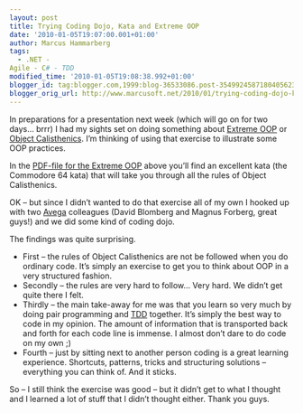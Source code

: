 ```yaml
---
layout: post
title: Trying Coding Dojo, Kata and Extreme OOP
date: '2010-01-05T19:07:00.001+01:00'
author: Marcus Hammarberg
tags:
  - .NET -
Agile - C# - TDD
modified_time: '2010-01-05T19:08:38.992+01:00'
blogger_id: tag:blogger.com,1999:blog-36533086.post-3549924587180405623
blogger_orig_url: http://www.marcusoft.net/2010/01/trying-coding-dojo-kata-and-extreme-oop.html
---
```



In preparations for a presentation next week (which will go on for two
days… brrr) I had my sights set on doing something about
<a href="http://milano-xpug.pbwiki.com/f/10080616-extreme-oop.pdf"
target="_blank">Extreme OOP</a> or <a
href="http://www.markhneedham.com/blog/2008/11/06/object-calisthenics-first-thoughts/"
target="_blank">Object Calisthenics</a>. I’m thinking of using that
exercise to illustrate some OOP practices.

In the
<a href="http://milano-xpug.pbwiki.com/f/10080616-extreme-oop.pdf"
target="_blank">PDF-file for the Extreme OOP</a> above you’ll find an
excellent kata (the Commodore 64 kata) that will take you through all
the rules of Object Calisthenics.

OK – but since I didn’t wanted to do that exercise all of my own I
hooked up with two
<a href="http://www.avegagroup.se" target="_blank">Avega</a> colleagues
(David Blomberg and Magnus Forberg, great guys!) and we did some kind of
coding dojo.

The findings was quite surprising.

-   First – the rules of Object Calisthenics are not be followed when
    you do ordinary code. It’s simply an exercise to get you to think
    about OOP in a very structured fashion.
-   Secondly – the rules are very hard to follow… Very hard. We didn’t
    get quite there I felt.
-   Thirdly – the main take-away for me was that you learn so very much
    by doing pair programming and
    <a href="http://en.wikipedia.org/wiki/Test-driven_development"
    target="_blank">TDD</a> together. It’s simply the best way to code
    in my opinion. The amount of information that is transported back
    and forth for each code line is immense. I almost don’t dare to do
    code on my own ;)
-   Fourth – just by sitting next to another person coding is a great
    learning experience. Shortcuts, patterns, tricks and structuring
    solutions – everything you can think of. And it sticks.

So – I still think the exercise was good – but it didn’t get to what I
thought and I learned a lot of stuff that I didn’t thought either. Thank
you guys.
